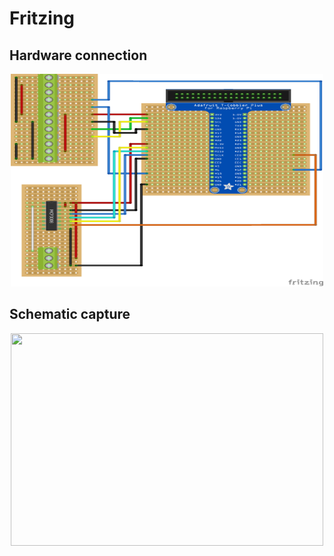 # Fritzing


## Hardware connection

<p align="center">
  <img width="500" height="340" src="https://github.com/fikrimusa/CDLE-Mini-Project/raw/master/Picture/Hardware Connection.png">
</p>

## Schematic capture

<p align="center">
  <img width="500" height="340" src="https://github.com/fikrimusa/CDLE-Mini-Project/raw/master/Picture/Schematic-Capture.png">
</p>
